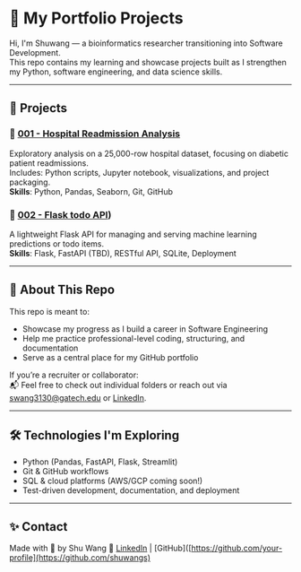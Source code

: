 # 💼 My Portfolio Projects

Hi, I'm Shuwang — a bioinformatics researcher transitioning into Software Development.  
This repo contains my learning and showcase projects built as I strengthen my Python, software engineering, and data science skills.

---

## 📁 Projects

### 🔹 [001 - Hospital Readmission Analysis](./001-readmission-analysis)
Exploratory analysis on a 25,000-row hospital dataset, focusing on diabetic patient readmissions.  
Includes: Python scripts, Jupyter notebook, visualizations, and project packaging.  
**Skills**: Python, Pandas, Seaborn, Git, GitHub

### 🔹 [002 - Flask todo API](https://github.com/shuwangs/portfolio/tree/main/002-flask-todo-api))
A lightweight Flask API for managing and serving machine learning predictions or todo items.  
**Skills**: Flask, FastAPI (TBD), RESTful API, SQLite, Deployment

---

## 📌 About This Repo

This repo is meant to:
- Showcase my progress as I build a career in Software Engineering
- Help me practice professional-level coding, structuring, and documentation
- Serve as a central place for my GitHub portfolio

If you’re a recruiter or collaborator:  
📬 Feel free to check out individual folders or reach out via [swang3130@gatech.edu](swang3130@gatech.edu) or [LinkedIn](https://www.linkedin.com/in/shuuwang/).

---

## 🛠️ Technologies I'm Exploring

- Python (Pandas, FastAPI, Flask, Streamlit)
- Git & GitHub workflows
- SQL & cloud platforms (AWS/GCP coming soon!)
- Test-driven development, documentation, and deployment

---

## ✨ Contact

Made with 💛 by Shu Wang 
🔗 [LinkedIn](https://www.linkedin.com/in/shuuwang/) | [GitHub]([https://github.com/your-profile](https://github.com/shuwangs)
